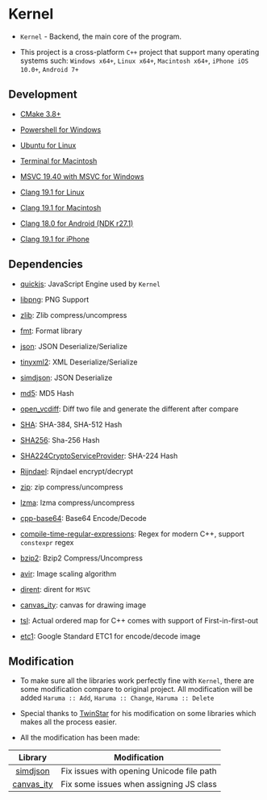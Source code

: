 # Kernel

-   `Kernel` - Backend, the main core of the program.

-   This project is a cross-platform `C++` project that support many operating systems such: `Windows x64+`, `Linux x64+`, `Macintosh x64+`, `iPhone iOS 10.0+`, `Android 7+`

## Development

-   [CMake 3.8+](https://cmake.org/)

-   [Powershell for Windows](https://learn.microsoft.com/en-us/powershell/)

-   [Ubuntu for Linux](https://ubuntu.com/tutorials/command-line-for-beginners)

-   [Terminal for Macintosh](https://developer.apple.com/library/archive/documentation/OpenSource/Conceptual/ShellScripting/Introduction/Introduction.html)

-   [MSVC 19.40 with MSVC for Windows](https://visualstudio.microsoft.com/downloads/)

-   [Clang 19.1 for Linux](https://llvm.org/)

-   [Clang 19.1 for Macintosh](https://llvm.org/)

-   [Clang 18.0 for Android (NDK r27.1)](https://developer.android.com/ndk/downloads)

-   [Clang 19.1 for iPhone](https://llvm.org/)

## Dependencies

-   [quickjs](https://github.com/quickjs-ng/quickjs): JavaScript Engine used by `Kernel`

-   [libpng](http://www.libpng.org/pub/png/libpng.html): PNG Support

-   [zlib](https://www.zlib.net/): Zlib compress/uncompress

-   [fmt](https://github.com/fmtlib/fmt): Format library

-   [json](https://github.com/nlohmann/json): JSON Deserialize/Serialize

-   [tinyxml2](https://github.com/leethomason/tinyxml2): XML Deserialize/Serialize

-   [simdjson](https://simdjson.org/): JSON Deserialize

-   [md5](https://github.com/JieweiWei/md5): MD5 Hash

-   [open_vcdiff](https://github.com/google/open-vcdiff): Diff two file and generate the different after compare

-   [SHA](https://github.com/pr0f3ss/SHA): SHA-384, SHA-512 Hash

-   [SHA256](https://github.com/System-Glitch/SHA256): Sha-256 Hash

-   [SHA224CryptoServiceProvider](https://github.com/redduxi/SHA-224): SHA-224 Hash

-   [Rijndael](#): Rijndael encrypt/decrypt

-   [zip](https://github.com/kuba--/zip): zip compress/uncompress

-   [lzma](https://www.7-zip.org/sdk.html): lzma compress/uncompress

-   [cpp-base64](https://github.com/ReneNyffenegger/cpp-base64): Base64 Encode/Decode

-   [compile-time-regular-expressions](https://github.com/hanickadot/compile-time-regular-expressions): Regex for modern C++, support `constexpr` regex

-   [bzip2](https://sourceware.org/bzip2): Bzip2 Compress/Uncompress

-   [avir](https://github.com/avaneev/avir): Image scaling algorithm

-   [dirent](https://github.com/tronkko/dirent): dirent for `MSVC`

-   [canvas_ity](https://github.com/a-e-k/canvas_ity/tree/main): canvas for drawing image

-   [tsl](https://github.com/Tessil/ordered-map): Actual ordered map for C++ comes with support of First-in-first-out

-   [etc1](https://developer.android.com/guide/playcore/asset-delivery/texture-compression): Google Standard ETC1 for encode/decode image

## Modification

-   To make sure all the libraries work perfectly fine with `Kernel`, there are some modification compare to original project. All modification will be added `Haruma :: Add`, `Haruma :: Change`, `Haruma :: Delete`

-   Special thanks to [TwinStar](https://github.com/twinstar6980) for his modification on some libraries which makes all the process easier.

-   All the modification has been made:

|                           Library                           |               Modification                |
| :---------------------------------------------------------: | :---------------------------------------: |
|              [simdjson](https://simdjson.org)               | Fix issues with opening Unicode file path |
| [canvas_ity](https://github.com/a-e-k/canvas_ity/tree/main) |  Fix some issues when assigning JS class  |
